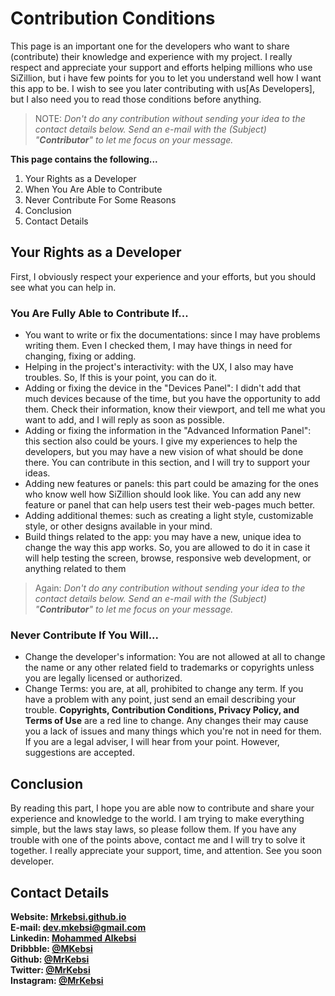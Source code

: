 # Contribution Conditions
This page is an important one for the developers who want to share (contribute) their knowledge and experience with my project. I really respect and appreciate your support and efforts helping millions who use SiZillion, but i have few points for you to let you understand well how I want this app to be. I wish to see you later contributing with us[As Developers], but I also need you to read those conditions before anything.

>NOTE: _Don't do any contribution without sending your idea to the contact details below. Send an e-mail with the (Subject) "**Contributor**" to let me focus on your message._

**This page contains the following...**
1. Your Rights as a Developer
2. When You Are Able to Contribute
3. Never Contribute For Some Reasons
4. Conclusion
5. Contact Details

## Your Rights as a Developer
First, I obviously respect your experience and your efforts, but you should see what you can help in.

### You Are Fully Able to Contribute If...
- You want to write or fix the documentations: since I may have problems writing them. Even I checked them, I may have things in need for changing, fixing or adding.
- Helping in the project's interactivity: with the UX, I also may have troubles. So, If this is your point, you can do it.
- Adding or fixing the device in the "Devices Panel": I didn't add that much devices because of the time, but you have the opportunity to add them. Check their information, know their viewport, and tell me what you want to add, and I will reply as soon as possible.
- Adding or fixing the information in the "Advanced Information Panel": this section also could be yours. I give my experiences to help the developers, but you may have a new vision of what should be done there. You can contribute in this section, and I will try to support your ideas.
- Adding new features or panels: this part could be amazing for the ones who know well how SiZillion should look like. You can add any new feature or panel that can help users test their web-pages much better.
- Adding additional themes: such as creating a light style, customizable style, or other designs available in your mind.
- Build things related to the app: you may have a new, unique idea to change the way this app works. So, you are allowed to do it in case it will help testing the screen, browse, responsive web development, or anything related to them

>Again: _Don't do any contribution without sending your idea to the contact details below. Send an e-mail with the (Subject) "**Contributor**" to let me focus on your message._

### Never Contribute If You Will...
- Change the developer's information: You are not allowed at all to change the name or any other related field to trademarks or copyrights unless you are legally licensed or authorized. 
- Change Terms: you are, at all, prohibited to change any term. If you have a problem with any point, just send an email describing your trouble. **Copyrights, Contribution Conditions, Privacy Policy, and Terms of Use** are a red line to change. Any changes their may cause you a lack of issues and many things which you're not in need for them. If you are a legal adviser, I will hear from your point. However, suggestions are accepted. 

## Conclusion
By reading this part, I hope you are able now to contribute and share your experience and knowledge to the world. I am trying to make everything simple, but the laws stay laws, so please follow them. If you have any trouble with one of the points above, contact me and I will try to solve it together. I really appreciate your support, time, and attention. See you soon developer.

## Contact Details
**Website: [Mrkebsi.github.io](https://mrkebsi.github.io/)<br>
E-mail: dev.mkebsi@gmail.com<br>
Linkedin: [Mohammed Alkebsi](https://linkedin.com/in/mkebsi)<br>
Dribbble: [@MKebsi](https://dribbble.com/mkebsi)<br>
Github: [@MrKebsi](https://github.com/mrkebsi)<br>
Twitter: [@MrKebsi](https://twitter.com/mrkebsi)<br>
Instagram: [@MrKebsi](https://instagram.com/mrkebsi)**

